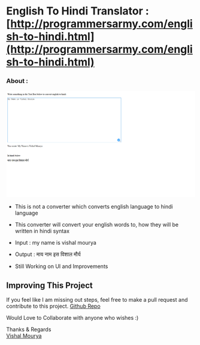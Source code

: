# English To Hindi Translator : [http://programmersarmy.com/english-to-hindi.html](http://programmersarmy.com/english-to-hindi.html)


### About :

![ScreenShot](https://github.com/vishal-mourya/english-to-hindi-word-changer/blob/main/Screenshot.png?raw=true)

- This is not a converter which converts english language to hindi language

- This converter will convert your english words to, how they will be written in hindi syntax

- Input : my name is vishal mourya
- Output : माय नाम इस विशाल मौर्य

- Still Working on UI and Improvements

## Improving This Project

If you feel like I am missing out steps, feel free to make a pull request and contribute to this project. [Github Repo](https://github.com/vishal-mourya/english-to-hindi-word-changer)

Would Love to Collaborate with anyone who wishes :)

Thanks & Regards <br>
[Vishal Mourya](https://www.linkedin.com/in/vishal-mourya-a4245b18b/)
